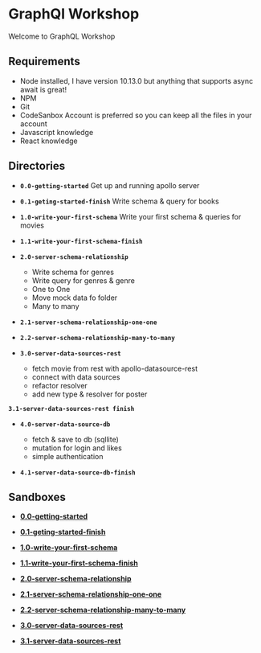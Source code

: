 # GraphQl Workshop
Welcome to GraphQL Workshop

## Requirements

- Node installed, I have version 10.13.0 but anything that supports async await is great!
- NPM
- Git
- CodeSanbox Account is preferred so you can keep all the files in your account
- Javascript knowledge
- React knowledge
 

## Directories
- **`0.0-getting-started`**
  Get up and running apollo server

- **`0.1-geting-started-finish`**
  Write schema & query for books

- **`1.0-write-your-first-schema`**
  Write your first schema & queries for movies

- **`1.1-write-your-first-schema-finish`**  

- **`2.0-server-schema-relationship`**
  - Write schema for genres
  - Write query for genres & genre
  - One to One
  - Move mock data fo folder
  - Many to many
  
- **`2.1-server-schema-relationship-one-one`**
- **`2.2-server-schema-relationship-many-to-many`**

- **`3.0-server-data-sources-rest`**  
   - fetch movie from rest with apollo-datasource-rest
   - connect with data sources
   - refactor resolver
   - add new type & resolver for poster

 **`3.1-server-data-sources-rest finish`** 

- **`4.0-server-data-source-db`**
  - fetch & save to db (sqllite)
  - mutation for login and likes
  - simple authentication

- **`4.1-server-data-source-db-finish`**



 ## Sandboxes
- [**0.0-getting-started**](https://codesandbox.io/s/github/SastraNababan/graphql-workshop/tree/master/0.0-geting-started)

- [**0.1-geting-started-finish**](https://codesandbox.io/s/github/SastraNababan/graphql-workshop/tree/master/0.1-geting-started-finish)

- [**1.0-write-your-first-schema**](https://codesandbox.io/s/github/SastraNababan/graphql-workshop/tree/master/1.0-write-your-first-schema)

- [**1.1-write-your-first-schema-finish**](https://codesandbox.io/s/github/SastraNababan/graphql-workshop/tree/master/1.1-write-your-first-schema-finish)

- [**2.0-server-schema-relationship**](https://codesandbox.io/s/github/SastraNababan/graphql-workshop/tree/master/2.0-server-schema-relationship)
  
- [**2.1-server-schema-relationship-one-one**](https://codesandbox.io/s/github/SastraNababan/graphql-workshop/tree/master/2.1-server-schema-relationship-one-to-one)

- [**2.2-server-schema-relationship-many-to-many**](https://codesandbox.io/s/github/SastraNababan/graphql-workshop/tree/master/2.2+server-schema-relationship-one-to-many)
  
- [**3.0-server-data-sources-rest** ](https://codesandbox.io/s/github/sastraNababan/graphql-workshop/tree/master/3.0-data-sources-rest)    

- [**3.1-server-data-sources-rest** ](https://codesandbox.io/s/github/sastraNababan/graphql-workshop/tree/master/3.1-data-sources-rest-finish)




